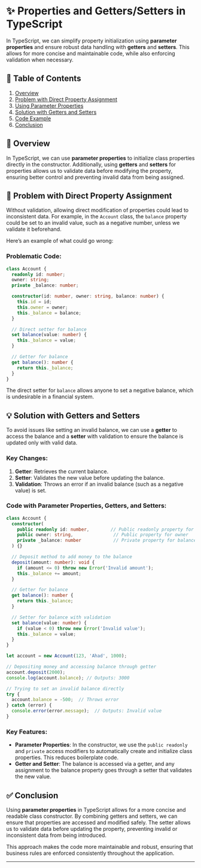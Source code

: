 # ✨ Properties and Getters/Setters in TypeScript

In TypeScript, we can simplify property initialization using **parameter properties** and ensure robust data handling with **getters** and **setters**. This allows for more concise and maintainable code, while also enforcing validation when necessary.

## 📑 Table of Contents

1. [Overview](#overview)
2. [Problem with Direct Property Assignment](#problem-with-direct-property-assignment)
3. [Using Parameter Properties](#using-parameter-properties)
4. [Solution with Getters and Setters](#solution-with-getters-and-setters)
5. [Code Example](#code-example)
6. [Conclusion](#conclusion)

## 📌 Overview

In TypeScript, we can use **parameter properties** to initialize class properties directly in the constructor. Additionally, using **getters** and **setters** for properties allows us to validate data before modifying the property, ensuring better control and preventing invalid data from being assigned.

## 🔑 Problem with Direct Property Assignment

Without validation, allowing direct modification of properties could lead to inconsistent data. For example, in the `Account` class, the `balance` property could be set to an invalid value, such as a negative number, unless we validate it beforehand.

Here’s an example of what could go wrong:

### Problematic Code:

```typescript
class Account {
  readonly id: number;
  owner: string;
  private _balance: number;

  constructor(id: number, owner: string, balance: number) {
    this.id = id;
    this.owner = owner;
    this._balance = balance;
  }

  // Direct setter for balance
  set balance(value: number) {
    this._balance = value;
  }

  // Getter for balance
  get balance(): number {
    return this._balance;
  }
}
```

The direct setter for `balance` allows anyone to set a negative balance, which is undesirable in a financial system.

## 💡 Solution with Getters and Setters

To avoid issues like setting an invalid balance, we can use a **getter** to access the balance and a **setter** with validation to ensure the balance is updated only with valid data.

### Key Changes:
1. **Getter**: Retrieves the current balance.
2. **Setter**: Validates the new value before updating the balance.
3. **Validation**: Throws an error if an invalid balance (such as a negative value) is set.

### Code with Parameter Properties, Getters, and Setters:

```typescript
class Account {
  constructor(
    public readonly id: number,        // Public readonly property for id
    public owner: string,               // Public property for owner
    private _balance: number            // Private property for balance
  ) {}

  // Deposit method to add money to the balance
  deposit(amount: number): void {
    if (amount <= 0) throw new Error('Invalid amount');
    this._balance += amount;
  }

  // Getter for balance
  get balance(): number {
    return this._balance;
  }

  // Setter for balance with validation
  set balance(value: number) {
    if (value < 0) throw new Error('Invalid value');
    this._balance = value;
  }
}

let account = new Account(123, 'Ahad', 1000);

// Depositing money and accessing balance through getter
account.deposit(2000);
console.log(account.balance); // Outputs: 3000

// Trying to set an invalid balance directly
try {
  account.balance = -500;  // Throws error
} catch (error) {
  console.error(error.message);  // Outputs: Invalid value
}
```

### Key Features:
- **Parameter Properties**: In the constructor, we use the `public readonly` and `private` access modifiers to automatically create and initialize class properties. This reduces boilerplate code.
- **Getter and Setter**: The balance is accessed via a getter, and any assignment to the balance property goes through a setter that validates the new value.

## ✅ Conclusion

Using **parameter properties** in TypeScript allows for a more concise and readable class constructor. By combining getters and setters, we can ensure that properties are accessed and modified safely. The setter allows us to validate data before updating the property, preventing invalid or inconsistent data from being introduced.

This approach makes the code more maintainable and robust, ensuring that business rules are enforced consistently throughout the application.

---
